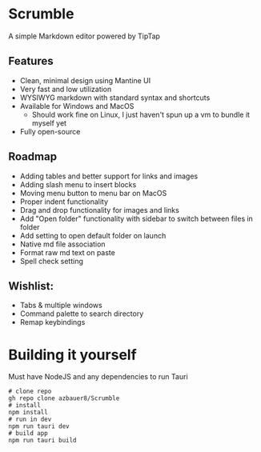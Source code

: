 # Scrumble

A simple Markdown editor powered by TipTap

## Features

- Clean, minimal design using Mantine UI
- Very fast and low utilization
- WYSIWYG markdown with standard syntax and shortcuts
- Available for Windows and MacOS
  - Should work fine on Linux, I just haven't spun up a vm to bundle it myself yet
- Fully open-source

## Roadmap

- Adding tables and better support for links and images
- Adding slash menu to insert blocks
- Moving menu button to menu bar on MacOS
- Proper indent functionality
- Drag and drop functionality for images and links
- Add "Open folder" functionality with sidebar to switch between files in folder
- Add setting to open default folder on launch
- Native md file association
- Format raw md text on paste
- Spell check setting

## Wishlist:

- Tabs & multiple windows
- Command palette to search directory
- Remap keybindings

# Building it yourself

Must have NodeJS and any dependencies to run Tauri

```Auto
# clone repo
gh repo clone azbauer8/Scrumble
# install
npm install
# run in dev
npm run tauri dev
# build app
npm run tauri build
```